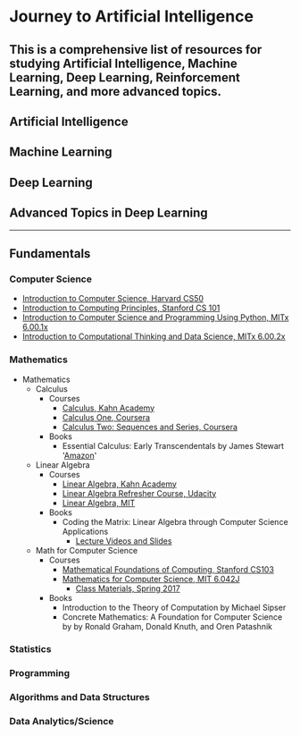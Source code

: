 # Journey to Artificial Intelligence
This is a comprehensive list of resources for studying Artificial Intelligence, Machine Learning, Deep Learning, Reinforcement Learning, and more advanced topics.
---

## Artificial Intelligence

## Machine Learning

## Deep Learning

## Advanced Topics in Deep Learning
---

## Fundamentals
### Computer Science
- [Introduction to Computer Science, Harvard CS50](https://cs50.harvard.edu/ "To the site")
- [Introduction to Computing Principles, Stanford CS 101](http://online.stanford.edu/course/computer-science-101-self-paced "To the site")
- [Introduction to Computer Science and Programming Using Python, MITx 6.00.1x](https://www.edx.org/course/introduction-computer-science-mitx-6-00-1x-10 "To the site")
- [Introduction to Computational Thinking and Data Science, MITx 6.00.2x](https://www.edx.org/course/introduction-computational-thinking-data-mitx-6-00-2x-5 "To the site")
### Mathematics
- Mathematics
  - Calculus
    - Courses
      - [Calculus, Kahn Academy](https://www.khanacademy.org/math/calculus-home)
      - [Calculus One, Coursera](https://www.coursera.org/learn/calculus1)
      - [Calculus Two: Sequences and Series, Coursera](https://www.coursera.org/learn/advanced-calculus)
    - Books
      - Essential Calculus: Early Transcendentals by James Stewart '[Amazon](https://www.amazon.com/Essential-Calculus-Transcendentals-James-Stewart/dp/1133112285/ref=sr_1_4?ie=UTF8&qid=1492632448&sr=8-4&keywords=Essential+Calculus+by+James+Stewart)'
  - Linear Algebra
    - Courses
      - [Linear Algebra, Kahn Academy](https://www.khanacademy.org/math/linear-algebra)
      - [Linear Algebra Refresher Course, Udacity](https://www.udacity.com/course/linear-algebra-refresher-course--ud953)
      - [Linear Algebra, MIT](https://ocw.mit.edu/courses/mathematics/18-06-linear-algebra-spring-2010/)
    - Books
      - Coding the Matrix: Linear Algebra through Computer Science Applications
        - [Lecture Videos and Slides](http://cs.brown.edu/courses/cs053/current/index.htm)
  - Math for Computer Science
    - Courses
      - [Mathematical Foundations of Computing, Stanford CS103](http://web.stanford.edu/class/cs103/)
      - [Mathematics for Computer Science, MIT 6.042J](https://ocw.mit.edu/courses/electrical-engineering-and-computer-science/6-042j-mathematics-for-computer-science-spring-2015/index.htm)
        - [Class Materials, Spring 2017](https://learning-modules.mit.edu/materials/index.html?uuid=/course/6/sp17/6.042#materials)
    - Books
      - Introduction to the Theory of Computation by Michael Sipser
      - Concrete Mathematics: A Foundation for Computer Science by by Ronald Graham, Donald Knuth, and Oren Patashnik
### Statistics
### Programming
### Algorithms and Data Structures
### Data Analytics/Science
